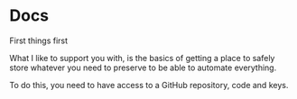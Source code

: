 # Docs

First things first

What I like to support you with, is the basics of getting a place to safely store whatever you need to preserve to be able to automate everything.

To do this, you need to have access to a GitHub repository, code and keys.

